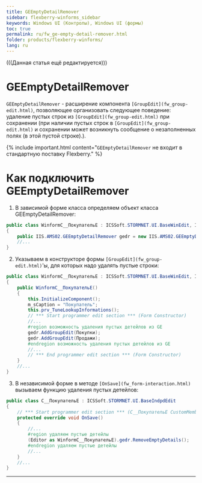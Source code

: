 ```yaml
---
title: GEEmptyDetailRemover
sidebar: flexberry-winforms_sidebar
keywords: Windows UI (Контролы), Windows UI (формы)
toc: true
permalink: ru/fw_ge-empty-detail-remover.html
folder: products/flexberry-winforms/
lang: ru
---
```


(((Данная статья ещё редактируется)))

# GEEmptyDetailRemover
`GEEmptyDetailRemover` - расширение компонента `[GroupEdit](fw_group-edit.html)`, позволяющее организовать следующее поведение: удаление пустых строк из `[GroupEdit](fw_group-edit.html)` при сохранении (при наличии пустых строк в `[GroupEdit](fw_group-edit.html)` и сохранении может возникнуть сообщение о незаполненных полях (в этой пустой строке).).



{% include important.html content="`GEEmptyDetailRemover` не входит в стандартную поставку Flexberry." %}


# Как подключить GEEmptyDetailRemover
1. В зависимой форме класса определяем объект класса GEEmptyDetailRemover:

```cs
public class WinformC__ПокупательE : ICSSoft.STORMNET.UI.BaseWinEdit, IIS.MasterField.DPDIC__ПокупательE
{
	public IIS.AMS02.GEEmptyDetailRemover gedr = new IIS.AMS02.GEEmptyDetailRemover();
	//...
}
```

2. Указываем в конструкторе формы `[GroupEdit](fw_group-edit.html)`'ы, для которых надо удалять пустые строки:

```cs
public class WinformC__ПокупательE : ICSSoft.STORMNET.UI.BaseWinEdit, IIS.MasterField.DPDIC__ПокупательE
{
	public WinformC__ПокупательE()
	{
		this.InitializeComponent();
		m_sCaption = "Покупатель";
		this.prv_TuneLookupInformations();
		// *** Start programmer edit section *** (Form Constructor)
		//...
		#region возможность удаления пустых детейлов из GE
		gedr.AddGroupEdit(Покупки);
		gedr.AddGroupEdit(Продажи);
		#endregion возможность удаления пустых детейлов из GE
		//...
		// *** End programmer edit section *** (Form Constructor)
	}
	//...
}
```

3. В независимой форме в методе `[OnSave](fw_form-interaction.html)` вызываем функцию удаления пустых детейлов:

```cs
public class C__ПокупательE : ICSSoft.STORMNET.UI.BaseIndpdEdit
{ 
	// *** Start programmer edit section *** (C__ПокупательE CustomMembers)
	protected override void OnSave()
	{
		//...
		#region удаляем пустые детейлы
		(Editor as WinformC__ПокупательE).gedr.RemoveEmptyDetails();
		#endregion удаляем пустые детейлы
		//...
	}
	//...
}
```
----